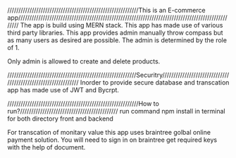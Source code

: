 
///////////////////////////////////////////////////////////This is an E-commerce app///////////////////////////////////////////////////////////////////////////////////////////////////
The app is build using MERN stack.
This app has made use of various third party libraries.
This app provides admin manually throw compass but as many users as desired are possible.
The admin is determined by the role of 1.

Only admin is allowed to create and delete products. 

//////////////////////////////////////////////////////////Securitry//////////////////////////////////////////////////////////////
Inorder to provide secure database and transcation app has made  use of JWT and Bycrpt.


///////////////////////////////////////////////////////////How to run?////////////////////////////////////////////
run command npm install in terminal for both directory front and backend

For transcation of monitary value this app uses braintree golbal online payment solution.
You will need to sign in on braintree get required keys with the help of document.
